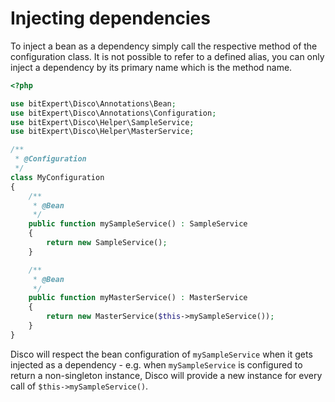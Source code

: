 # Injecting dependencies

To inject a bean as a dependency simply call the respective method of
the configuration class. It is not possible to refer to a defined alias,
you can only inject a dependency by its primary name which is the method
name.

```php
<?php

use bitExpert\Disco\Annotations\Bean;
use bitExpert\Disco\Annotations\Configuration;
use bitExpert\Disco\Helper\SampleService;
use bitExpert\Disco\Helper\MasterService;

/**
 * @Configuration
 */
class MyConfiguration
{
    /**
     * @Bean
     */
    public function mySampleService() : SampleService
    {
        return new SampleService();
    }

    /**
     * @Bean
     */
    public function myMasterService() : MasterService
    {
        return new MasterService($this->mySampleService());
    }
}
```

Disco will respect the bean configuration of `mySampleService` when it
gets injected as a dependency - e.g. when `mySampleService` is configured
to return a non-singleton instance, Disco will provide a new instance
for every call of `$this->mySampleService()`.
